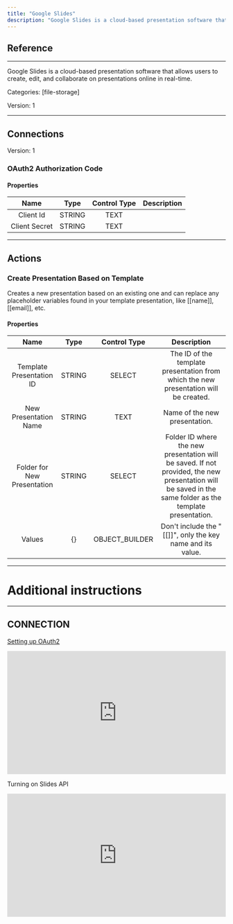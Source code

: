 ```yaml
---
title: "Google Slides"
description: "Google Slides is a cloud-based presentation software that allows users to create, edit, and collaborate on presentations online in real-time."
---
```

## Reference
<hr />

Google Slides is a cloud-based presentation software that allows users to create, edit, and collaborate on presentations online in real-time.


Categories: [file-storage]


Version: 1

<hr />



## Connections

Version: 1


### OAuth2 Authorization Code

#### Properties

|      Name      |     Type     |     Control Type     |     Description     |
|:--------------:|:------------:|:--------------------:|:-------------------:|
| Client Id | STRING | TEXT  |  |
| Client Secret | STRING | TEXT  |  |





<hr />





## Actions


### Create Presentation Based on Template
Creates a new presentation based on an existing one and can replace any placeholder variables found in your template presentation, like [[name]], [[email]], etc.

#### Properties

|      Name      |     Type     |     Control Type     |     Description     |
|:--------------:|:------------:|:--------------------:|:-------------------:|
| Template Presentation ID | STRING | SELECT  |  The ID of the template presentation from which the new presentation will be created.  |
| New Presentation Name | STRING | TEXT  |  Name of the new presentation.  |
| Folder for New Presentation | STRING | SELECT  |  Folder ID where the new presentation will be saved. If not provided, the new presentation will be saved in the same folder as the template presentation.  |
| Values | {} | OBJECT_BUILDER  |  Don't include the "[[]]", only the key name and its value.  |




<hr />

# Additional instructions
<hr />

## CONNECTION

[Setting up OAuth2](https://support.google.com/googleapi/answer/6158849?hl=en)

<div style="position:relative;height:0;width:100%;overflow:hidden;z-index:99999;box-sizing:border-box;padding-bottom:calc(50.05219207% + 32px)"><iframe src="https://www.guidejar.com/embed/fec74020-26bb-43dd-814c-f8b907f6f45b?type=1&controls=on" width="100%" height="100%" style="height:100%;position:absolute;inset:0" allowfullscreen frameborder="0"></iframe></div>

Turning on Slides API
<div style="position:relative;height:0;width:100%;overflow:hidden;z-index:99999;box-sizing:border-box;padding-bottom:calc(50.05219207% + 32px)"><iframe src="https://www.guidejar.com/embed/oO5B0kqdh0w4eOIIEz21?type=1&controls=on" width="100%" height="100%" style="height:100%;position:absolute;inset:0" allowfullscreen frameborder="0"></iframe></div>
